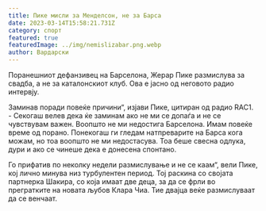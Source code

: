 ```yaml
---
title: Пике мисли за Менделсон, не за Барса
date: 2023-03-14T15:58:21.731Z
category: спорт
featured: true
featuredImage: ../img/nemislizabar.png.webp
author: Вардарски
---
```


Поранешниот дефанзивец на Барселона, Жерар Пике размислува за свадба, а не за каталонскиот клуб. Ова е јасно од неговото радио интервју.

Заминав поради повеќе причини“, изјави Пике, цитиран од радио RAC1. - Секогаш велев дека ќе заминам ако не ми се допаѓа и не се чувствувам важен. Воопшто не ми недостига Барселона.
Имам повеќе време од порано. Понекогаш ги гледам натпреварите на Барса кога можам, но тоа воопшто не ми недостасува. Тоа беше свесна одлука, дури и ако се чинеше дека е донесена спонтано.

Го прифатив по неколку недели размислување и не се каам“, вели Пике, кој лично минува низ турбулентен период.
Тој раскина со својата партнерка Шакира, со која имаат две деца, за да се фрли во прегратките на новата љубов Клара Чиа. Тие двајца веќе размислуваат да се венчаат.
